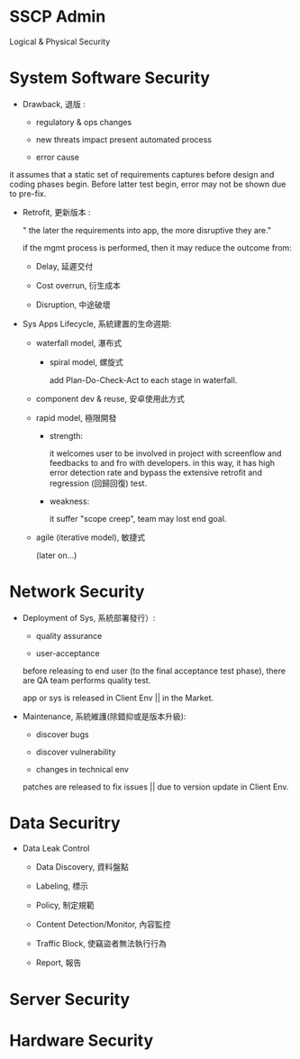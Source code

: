 # SSCP Admin

Logical & Physical Security


# System Software Security

* Drawback, 退版 :

  * regulatory & ops changes
  
  * new threats impact present automated process

  * error cause

 it assumes that a static set of requirements captures before design and coding phases begin. Before latter test begin, error may not be shown due to pre-fix. 

* Retrofit, 更新版本 :

  " the later the requirements into app, the more disruptive they are."

  if the mgmt process is performed, then it may reduce the outcome from:
  
  * Delay, 延遲交付
  
  * Cost overrun, 衍生成本
  
  * Disruption, 中途破壞
  
* Sys Apps Lifecycle, 系統建置的生命週期:

  * waterfall model, 瀑布式
  
      * spiral model, 螺旋式
      
          add Plan-Do-Check-Act to each stage in waterfall.
  
  * component dev & reuse, 安卓使用此方式
  
  * rapid model, 極限開發
  
       * strength:
       
           it  welcomes user to be involved in project with screenflow and feedbacks to and fro with developers. in this way, it has high error detection rate and bypass the extensive retrofit and regression (回歸回復) test.
       
       * weakness:
       
           it suffer "scope creep", team may lost end goal.
  
  * agile (iterative model), 敏捷式
  
       (later on...)
  
  
# Network Security

* Deployment of Sys, 系統部署發行）:

    * quality assurance
    
    * user-acceptance

  before releasing to end user (to the final acceptance test phase), there are QA team performs quality test.

  app or sys is released in Client Env || in the Market.

* Maintenance, 系統維護(除錯抑或是版本升級):

   * discover bugs
   
   * discover vulnerability
   
   * changes in technical env

  patches are released to fix issues || due to version update in Client Env.
  
  
# Data Securitry

  * Data Leak Control
  
      * Data Discovery, 資料盤點
      
      * Labeling, 標示
      
      * Policy, 制定規範
      
      * Content Detection/Monitor, 內容監控
      
      * Traffic Block, 使竊盜者無法執行行為
      
      * Report, 報告

# Server Security

# Hardware Security









